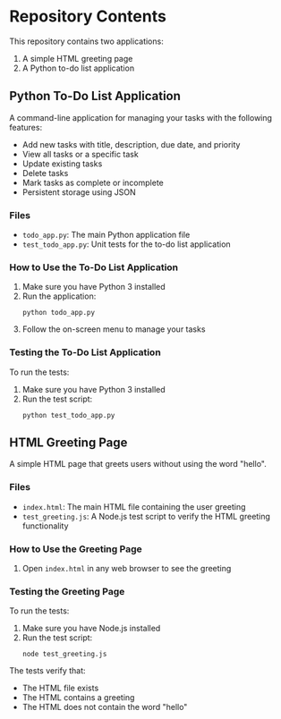 # Repository Contents

This repository contains two applications:

1. A simple HTML greeting page
2. A Python to-do list application

## Python To-Do List Application

A command-line application for managing your tasks with the following features:
- Add new tasks with title, description, due date, and priority
- View all tasks or a specific task
- Update existing tasks
- Delete tasks
- Mark tasks as complete or incomplete
- Persistent storage using JSON

### Files

- `todo_app.py`: The main Python application file
- `test_todo_app.py`: Unit tests for the to-do list application

### How to Use the To-Do List Application

1. Make sure you have Python 3 installed
2. Run the application:
   ```
   python todo_app.py
   ```
3. Follow the on-screen menu to manage your tasks

### Testing the To-Do List Application

To run the tests:
1. Make sure you have Python 3 installed
2. Run the test script:
   ```
   python test_todo_app.py
   ```

## HTML Greeting Page

A simple HTML page that greets users without using the word "hello".

### Files

- `index.html`: The main HTML file containing the user greeting
- `test_greeting.js`: A Node.js test script to verify the HTML greeting functionality

### How to Use the Greeting Page

1. Open `index.html` in any web browser to see the greeting

### Testing the Greeting Page

To run the tests:

1. Make sure you have Node.js installed
2. Run the test script:
   ```
   node test_greeting.js
   ```

The tests verify that:
- The HTML file exists
- The HTML contains a greeting
- The HTML does not contain the word "hello"
